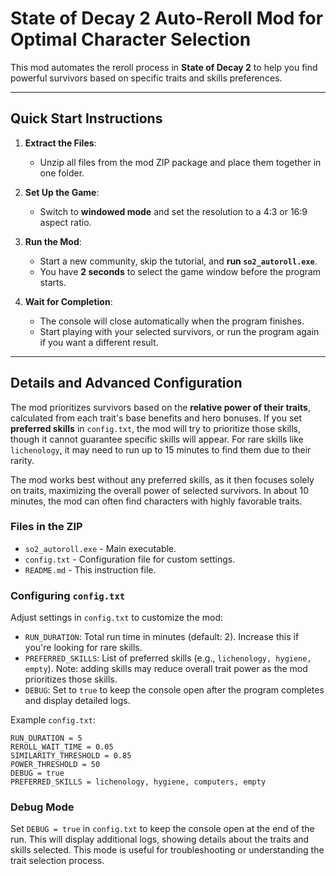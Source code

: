 # State of Decay 2 Auto-Reroll Mod for Optimal Character Selection

This mod automates the reroll process in **State of Decay 2** to help you find powerful survivors based on specific traits and skills preferences.

---

## Quick Start Instructions

1. **Extract the Files**:
   - Unzip all files from the mod ZIP package and place them together in one folder.

2. **Set Up the Game**:
   - Switch to **windowed mode** and set the resolution to a 4:3 or 16:9 aspect ratio.

3. **Run the Mod**:
   - Start a new community, skip the tutorial, and **run `so2_autoroll.exe`**.
   - You have **2 seconds** to select the game window before the program starts.

4. **Wait for Completion**:
   - The console will close automatically when the program finishes.
   - Start playing with your selected survivors, or run the program again if you want a different result.

---

## Details and Advanced Configuration

The mod prioritizes survivors based on the **relative power of their traits**, calculated from each trait's base benefits and hero bonuses. If you set **preferred skills** in `config.txt`, the mod will try to prioritize those skills, though it cannot guarantee specific skills will appear. For rare skills like `lichenology`, it may need to run up to 15 minutes to find them due to their rarity.

The mod works best without any preferred skills, as it then focuses solely on traits, maximizing the overall power of selected survivors. In about 10 minutes, the mod can often find characters with highly favorable traits.

### Files in the ZIP

- `so2_autoroll.exe` - Main executable.
- `config.txt` - Configuration file for custom settings.
- `README.md` - This instruction file.

### Configuring `config.txt`

Adjust settings in `config.txt` to customize the mod:

- `RUN_DURATION`: Total run time in minutes (default: 2). Increase this if you're looking for rare skills.
- `PREFERRED_SKILLS`: List of preferred skills (e.g., `lichenology, hygiene, empty`). Note: adding skills may reduce overall trait power as the mod prioritizes those skills.
- `DEBUG`: Set to `true` to keep the console open after the program completes and display detailed logs.

Example `config.txt`:

```plaintext
RUN_DURATION = 5
REROLL_WAIT_TIME = 0.05
SIMILARITY_THRESHOLD = 0.85
POWER_THRESHOLD = 50
DEBUG = true
PREFERRED_SKILLS = lichenology, hygiene, computers, empty
```

### Debug Mode

Set `DEBUG = true` in `config.txt` to keep the console open at the end of the run. This will display additional logs, showing details about the traits and skills selected. This mode is useful for troubleshooting or understanding the trait selection process.

